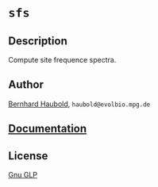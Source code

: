 # `sfs`
## Description
Compute site frequence spectra.
## Author
[Bernhard Haubold](http://thymine.evolbio.mpg.de/), `haubold@evolbio.mpg.de`
## [Documentation](http://github.com/evolbioinf/sfs/tree/master/doc/sfs.pdf)
## License
[Gnu GLP](https://www.gnu.org/licenses/gpl-3.0.en.html)
